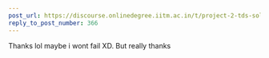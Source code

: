 ```yaml
---
post_url: https://discourse.onlinedegree.iitm.ac.in/t/project-2-tds-solver-discussion-thread/169029/395
reply_to_post_number: 366
---
```

Thanks lol maybe i wont fail XD. But really thanks